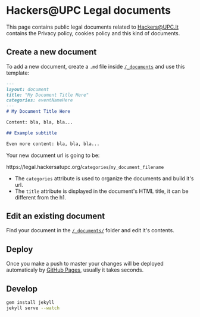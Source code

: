 # Hackers@UPC Legal documents

This page contains public legal documents related to Hackers@UPC.It contains the Privacy policy, cookies policy and this kind of documents.

## Create a new document

To add a new document, create a `.md` file inside [`/_documents`](/_documents) and use this template:
```md
---
layout: document
title: "My Document Title Here"
categories: eventNameHere
---
# My Document Title Here

Content: bla, bla, bla...

## Example subtitle

Even more content: bla, bla, bla...

```
Your new document url is going to be:

https://<span></span>legal.hackersatupc.org/`categories`/`my_document_filename`

- The `categories` attribute is used to organize the documents and build it's url.
- The `title` attribute is displayed in the document's HTML title, it can be different from the h1.

## Edit an existing document

Find your document in the [`/_documents/`](/_documents) folder and edit it's contents. 

## Deploy

Once you make a push to master your changes will be deployed automaticaly by [GitHub Pages](https://pages.github.com/), usually it takes seconds.

## Develop

```bash
gem install jekyll
jekyll serve --watch
```

